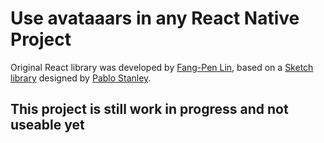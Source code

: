 # Use avataaars in any React Native Project

Original React library was developed by [Fang-Pen Lin](https://twitter.com/fangpenlin), based on a [Sketch library](https://avataaars.com/) designed by [Pablo Stanley](https://twitter.com/pablostanley). 

<!-- <p align="center"><img src='avataaars-example.png?raw=true' style='width: 128px; height: 128px;' /></p> -->

<!-- ## Features

 - SVG based
 - Lightweight 
 - Scalable
 - Easy to use
 - Easy to integrate with custom editor
 - Comes with [official editor](https://getavataaars.com/) -->

## This project is still work in progress and not useable yet

<!-- ## Usage

First, you need to install the avataaars component package, here you run

```
yarn add avataaars
```

or

```
npm install avataaars --save
```

if you are using npm. Then, in your React app, import the Avataaar component and put it where you like it to be, for example -->

<!-- ```jsx
import * as React from 'react'
import Avatar from 'avataaars'

export default class MyComponent extends React.Component {
  render () {
    return 
      <div>
        Your avatar:
        <Avatar
          style={{width: '100px', height: '100px'}}
          avatarStyle='Circle'
          topType='LongHairMiaWallace'
          accessoriesType='Prescription02'
          hairColor='BrownDark'
          facialHairType='Blank'
          clotheType='Hoodie'
          clotheColor='PastelBlue'
          eyeType='Happy'
          eyebrowType='Default'
          mouthType='Smile'
          skinColor='Light'
        />
      </div>
  }
}
```

To showcase individual pieces of the avatar you can use the Piece component, for example:

```jsx
import * as React from 'react'
import {Piece} from 'avataaars';

export default class MyComponent extends React.Component {
  render () {
    return 
      <div>
        <Piece pieceType="mouth" pieceSize="100" mouthType="Eating"/>
        <Piece pieceType="eyes" pieceSize="100" eyeType="Dizzy"/>
        <Piece pieceType="eyebrows" pieceSize="100" eyebrowType="RaisedExcited"/>
        <Piece pieceType="accessories" pieceSize="100" accessoriesType="Round"/>
        <Piece pieceType="top" pieceSize="100" topType="LongHairFro" hairColor="Red"/>
        <Piece pieceType="facialHair" pieceSize="100" facialHairType="BeardMajestic"/>
        <Piece pieceType="clothe" pieceSize="100" clotheType="Hoodie" clotheColor="Red"/>
        <Piece pieceType="graphics" pieceSize="100" graphicType="Skull" />
        <Piece pieceType="skin" pieceSize="100" skinColor="Brown" />
      </div>
  }
}
```

To explore avatar options and generate the React code, please use [Avataaars Generator](https://getavataaars.com/)

## Collect options

To build your own avatar editor, you may want to use lower level `Avatar` component along with `OptionContext`. For more details usage, please reference to source code of [avataaars-generator](https://github.com/fangpenlin/avataaars-geneator), see how it uses `OptionContext` to collection available options. -->
